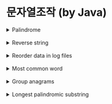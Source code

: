 # 문자열조작 (by Java)


<details>
    <summary>Palindrome</summary>

<br>

팰린드롬이란?

앞뒤가 똑같은 문장이나 단어로 뒤집어도 동일한 말이 되는 단어나 문장을 의미한다.

**문제 : 문자열이 팰린드롬인지 확인하라**

<처음 풀기>

```java
class Solution
{
    public Boolean solution(String s)
    {
	      s = s.replaceAll("[^a-z0-9]", "");
        int md = str.length()/2;

        String first = str.substring(0,md+1);
        String second = str.substring(md);
        String reverseSecond = "";

        for (int i = second.length()-1 ; i >=0 ; i-- )
            reverseSecond+=second.charAt(i);

        return first.equals(reverseSecond);
    }
}

```
        <설명>
        1. a-z, 0-1 이 아닌 문자는 제거한다.
        2. 입력받은 문자열의 중간을 기준으로 문자열 앞과 뒤 2부분으로 자른다.
        3. 앞부분과 뒤부분을 reverse하여 비교하여 동일하면 true를 반환한다.

<다른 풀이>

```java
class Solution
{
    public int solution(String s)
   {
		s = s.replaceAll("[^a-z0-9]", "");
     int j = s.length()-1;
     for(int i =0 ; i < s.length(); i++ , j--)
         if(s.charAt(i) != s.charAt(j))
            return false;

        return true;
    }
}

```

</details>

<br>

<details>
    <summary>Reverse string</summary>

<br>    

문자열 뒤집기란?

입력받은 문자열을 뒤집어 반환한다.

**문제 : 입력받은 문자열을 뒤집어 반환하라**

<처음 풀기>

```java
class Solution
{
    public String solution(String s)
    {
	     String result = "";

        for (int i = s.length()-1; i>=0; i--)
            result += String.valueOf(s.charAt(i));
        System.out.println(result.length());
        return result;
    }
}


        <설명>
        1. 입력받은 문자열의 맨뒤 인덱스부터 차례로 새로운 문자열에 추가한다.
        => 시간 복잡도 O(n)
        
    
```

<다른 풀이>

java.lang.StringBuffer 클래스의 reverse() 메소드 사용

```java
class Solution
{
    public String solution(String s)
    {
			  StringBuilder sb = new StringBuilder(s);
        return sb.reverse().toString();
    }
}

```
        <설명>
        1. StringBuilder 라이브러리의 reverse 메소드를 통해 뒤집는다.
        => 시간복잡도는 O(n)

>⇒ StringBuilder → 비동기 (StringBuffer 보다 효율적이고 빠름, but 멀티 스레드의 동기 보장하지 않음)

>⇒ StringBuffer → 동기

</details>

<br>

<details>
    <summary>Reorder data in log files</summary>

<br>

**문제 : 로그 재정렬 하라.**

<기준>
1.로그 가장 앞 부분은 식별자
2.문자로 구성된 로그가 숫자 로그보다 앞에 온다.
3.식별자는 순서에 영향을 끼치지 않지만,문자가 동일할 경우 식별자 순으로 한다.
4.숫자 로그는 입력 순서대로 한다.

```java
class Solution
{
    public String[] solution(String []log)
    {
	    List<String> letters = new ArrayList<>();
        List<String> digits = new ArrayList<>();

    for(int i=0; i<log.length; i++){
        if (log[i].split(" ")[1].chars().allMatch(Character::isDigit)){
            digits.add(log[i]);
        }
        else {

            letters.add(log[i]);
        }

    }

        Collections.sort(letters, new Comparator<String>() {
            @Override
            public int compare(String o1, String o2) {
                if(o1.split(" ")[1] == o2.split(" ")[1])
                    return o1.split(" ")[0].compareTo(o2.split(" ")[0]);
                else{
                    return o1.split(" ")[1].compareTo(o2.split(" ")[1]);
                }
            }
        });

        List<String> result = new ArrayList<>();
        result.addAll(letters);
        result.addAll(digits);
        return result.toArray(new String[result.size()]);
	}
}

```
        <설명>
        1. 입력받은 로그를 쪼개어 1번째 인덱스가 숫자 문자에 따라 각각의 리스트에 저장한다.
        2. 쪼갠 로그의 1번째 인덱스가 문자인 리스트에서 1번째 인덱스값이 동일할경우 0번째 식별자를 통해 비교하고 1번째 인덱스가 동일하지 않을경우 1번째 인덱스 기준으로 정렬한다.
        3. 정렬한 문자 리스트와 숫자 리스트를 합쳐 배열로 반환한다.

</details>

<br>

<details>
    <summary>Most common word</summary>

<br>

**문제 : 금지된 단어를 제외한 가장 흔하게 등장하는 단어를 출력하라**

<처음 풀이>

```java
class Solution
{
    public String solution(String s, String[] banned)
    {
		    Map<String, Integer> counter = new HashMap<>();

        String str = s.replaceAll("[^A-Za-z0-9\\s]", "").toLowerCase();

        for(int i =0; i<banned.length; i++)
            str = str.replaceAll(" "+banned[i],"");

        String[] words = str.split(" ");

        for(int i=0; i< words.length;i++){
            if(counter.containsKey(words[i]))
                counter.put(words[i],counter.get(words[i])+1);
            else
                counter.put(words[i],1);
        }

        return Collections.max(counter.entrySet(), Map.Entry.comparingByValue()).getKey();
    }
}
```
        <설명>
        1. 알파벳 , 숫자, 공백 외 다른 문자들은 제거한다.
        2. 이후 문자열에서 금지된 단어를 삭제한다.
        3. 이후 공백을 기준으로 쪼개어 단어를 키와 횟수를 값으로 map에 저장한다.
        4. map의 값인 횟수중 최대값을 찾고 최대값의 키를 뽑아 반환한다.

</details>

<br>

<details>
    <summary>Group anagrams</summary>
    
‘애너그램’ 이란?

일종의 언어유희로 문자열 재배열하여 다른 뜻을 가진 단어로 바꾸는 것을 의미한다.

**문제 : 문자열 배열을 받아 애너그램 단위로 그룹핑 하라.**

<처음 풀이>

```java
class Solution
{
    public List<List<String>> solution(String[] s)
    {
			 List<List<String>> result = new ArrayList<>();
            Map<String, List<Integer>> map = new HashMap<>();

        for(int i=0; i<s.length;i++){
            char[] chars = s[i].toCharArray();
            Arrays.sort(chars);
            String sortedWord = String.valueOf(chars);
            if(map.containsKey(sortedWord))
                map.get(sortedWord).add(i);
            else
                map.put(sortedWord,new ArrayList<>(Arrays.asList(i)));
        }

        Set<String> set = map.keySet();
        for (String key : set) {
            List<Integer> integers = map.get(key);
            List<String> list = new ArrayList<>();
            for (Integer index : integers) {
                list.add(s[index]);
            }
            result.add(list);
        }

        return result;
    }
}
```
        <설명>
        1. 입력받은 배열의 요소 하나씩 뽑아 정렬한다.
        2. map에 키는 정렬된 문자열, 값은 배열의 요소 인덱스 번호가 저장된 리스트를 저장한되 동일 정렬문자키가 있다면 값으로 저장된 리스트에 요소의 배열 인덱스 번호를 저장한다.
        => 키 - 정렬된 단어, 값 - 리스트 (원래 단어가 저장된 배열의 인덱스 번호)
        3. map의 키셋에서 키에 상응하는 리스트의 인덱스 번호로 결과 리스트에 그룹핑하여 저장한다.
        4. 저장한 결과 리스트를 반환

<다른 풀이>

```java
class Solution {
    public List<List<String>> groupAnagrams(String[] strs) {
        if (strs.length == 0) return new ArrayList();
        Map<String, List> ans = new HashMap<String, List>();
        for (String s : strs) {
            char[] ca = s.toCharArray();
            Arrays.sort(ca);
            String key = String.valueOf(ca);
            if (!ans.containsKey(key)) ans.put(key, new ArrayList());
            ans.get(key).add(s);
        }
        return new ArrayList(ans.values());
    }
}
```

</details>

<br>

<details>
    <summary>Longest palindromic substring</summary>
    
<br>

    // 열심히 푸는중 입니다...
    
    
</details>

<br>

